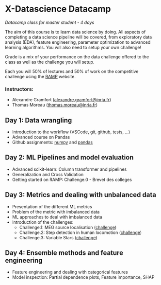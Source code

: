 # X-Datascience Datacamp

*Datacamp class for master student - 4 days*

The aim of this course is to learn data science by doing. All aspects of completing a data science pipeline will be covered, from exploratory data analysis (EDA), feature engineering, parameter optimization to advanced learning algorithms. You will also need to setup your own challenge!

Grade is a mix of your performance on the data challenge offered to the class as well as the challenge you will setup.

Each you will 50% of lectures and 50% of work on the competitive challenge using the [RAMP](https://ramp.studio/) website.

### Instructors:

- Alexandre Gramfort (alexandre.gramfort@inria.fr)
- Thomas Moreau (thomas.moreau@inria.fr)

## Day 1: Data wrangling

- Introduction to the workflow (VSCode, git, github, tests, ...)
- Advanced course on Pandas
- Github assignments: [numpy](https://github.com/x-datascience-datacamp/datacamp-assignment1) and [pandas](https://github.com/x-datascience-datacamp/datacamp-assignment-pandas)

## Day 2: ML Pipelines and model evaluation

- Advanced scikit-learn: Column transformer and pipelines
- Generalization and Cross Validation
- Getting started on RAMP: Challenge.0 - Brevet des colleges

## Day 3: Metrics and dealing with unbalanced data

- Presentation of the different ML metrics
- Problem of the metric with imbalanced data
- ML approaches to deal with imbalanced data
- Introduction of the challenges:
    * Challenge.1: MEG source localisation ([challenge](https://ramp.studio/events/meg_datacamp2020))
    * Challenge.2: Step detection in human locomotion ([challenge](https://ramp.studio/events/human_locomotion_datacamp2020))
    * Challenge.3: Variable Stars ([challenge](https://ramp.studio/events/variable_stars_datacamp2020))

## Day 4: Ensemble methods and feature engineering

- Feature engineering and dealing with categorical features
- Model inspection: Partial dependence plots, Feature importance, SHAP

